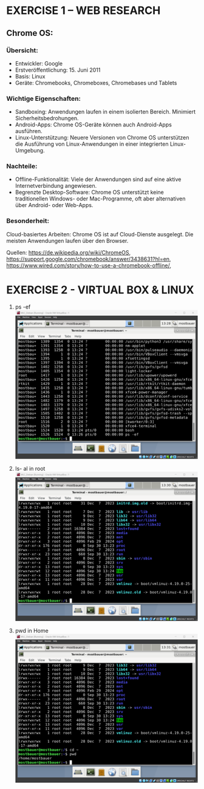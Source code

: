 # EXERCISE 1 – WEB RESEARCH
## Chrome OS:

### Übersicht:
- Entwickler: Google
- Erstveröffentlichung: 15. Juni 2011
- Basis: Linux
- Geräte: Chromebooks, Chromeboxes, Chromebases und Tablets

### Wichtige Eigenschaften:
- Sandboxing: Anwendungen laufen in einem isolierten Bereich. Minimiert Sicherheitsbedrohungen.
- Android-Apps: Chrome OS-Geräte können auch Android-Apps ausführen.
- Linux-Unterstützung: Neuere Versionen von Chrome OS unterstützen die Ausführung von Linux-Anwendungen in einer integrierten Linux-Umgebung.

### Nachteile:
- Offline-Funktionalität: Viele der Anwendungen sind auf eine aktive Internetverbindung angewiesen.
- Begrenzte Desktop-Software: Chrome OS unterstützt keine traditionellen Windows- oder Mac-Programme, oft aber alternativen über Android- oder Web-Apps.

### Besonderheit:
Cloud-basiertes Arbeiten: Chrome OS ist auf Cloud-Dienste ausgelegt. Die meisten Anwendungen laufen über den Browser.

Quellen:
https://de.wikipedia.org/wiki/ChromeOS, https://support.google.com/chromebook/answer/3438631?hl=en, https://www.wired.com/story/how-to-use-a-chromebook-offline/,


# EXERCISE 2 - VIRTUAL BOX & LINUX

1) ps -ef
![ps -ef](https://github.com/Julian-Mostbauer/CABS_2KLASSE/blob/main/Introduction_Exercise/image1.png?raw=true)
 
2) ls- al in root
![ls- al in root](https://github.com/Julian-Mostbauer/CABS_2KLASSE/blob/main/Introduction_Exercise/image2.png?raw=true)

3) pwd in Home
![pwd in Home](https://github.com/Julian-Mostbauer/CABS_2KLASSE/blob/main/Introduction_Exercise/image3.png?raw=true)
